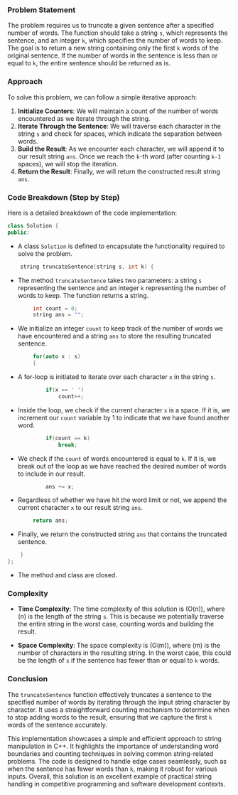 ### Problem Statement

The problem requires us to truncate a given sentence after a specified number of words. The function should take a string `s`, which represents the sentence, and an integer `k`, which specifies the number of words to keep. The goal is to return a new string containing only the first `k` words of the original sentence. If the number of words in the sentence is less than or equal to `k`, the entire sentence should be returned as is.

### Approach

To solve this problem, we can follow a simple iterative approach:

1. **Initialize Counters**: We will maintain a count of the number of words encountered as we iterate through the string.
2. **Iterate Through the Sentence**: We will traverse each character in the string `s` and check for spaces, which indicate the separation between words.
3. **Build the Result**: As we encounter each character, we will append it to our result string `ans`. Once we reach the `k`-th word (after counting `k-1` spaces), we will stop the iteration.
4. **Return the Result**: Finally, we will return the constructed result string `ans`.

### Code Breakdown (Step by Step)

Here is a detailed breakdown of the code implementation:

```cpp
class Solution {
public:
```
- A class `Solution` is defined to encapsulate the functionality required to solve the problem.

```cpp
    string truncateSentence(string s, int k) {
```
- The method `truncateSentence` takes two parameters: a string `s` representing the sentence and an integer `k` representing the number of words to keep. The function returns a string.

```cpp
        int count = 0;
        string ans = "";
```
- We initialize an integer `count` to keep track of the number of words we have encountered and a string `ans` to store the resulting truncated sentence.

```cpp
        for(auto x : s)
        {
```
- A for-loop is initiated to iterate over each character `x` in the string `s`.

```cpp
            if(x == ' ')
                count++;
```
- Inside the loop, we check if the current character `x` is a space. If it is, we increment our `count` variable by 1 to indicate that we have found another word.

```cpp
            if(count == k)
                break;
```
- We check if the `count` of words encountered is equal to `k`. If it is, we break out of the loop as we have reached the desired number of words to include in our result.

```cpp
            ans += x;
```
- Regardless of whether we have hit the word limit or not, we append the current character `x` to our result string `ans`.

```cpp
        return ans;
```
- Finally, we return the constructed string `ans` that contains the truncated sentence.

```cpp
    }
};
```
- The method and class are closed.

### Complexity

- **Time Complexity**: The time complexity of this solution is \(O(n)\), where \(n\) is the length of the string `s`. This is because we potentially traverse the entire string in the worst case, counting words and building the result.

- **Space Complexity**: The space complexity is \(O(m)\), where \(m\) is the number of characters in the resulting string. In the worst case, this could be the length of `s` if the sentence has fewer than or equal to `k` words.

### Conclusion

The `truncateSentence` function effectively truncates a sentence to the specified number of words by iterating through the input string character by character. It uses a straightforward counting mechanism to determine when to stop adding words to the result, ensuring that we capture the first `k` words of the sentence accurately.

This implementation showcases a simple and efficient approach to string manipulation in C++. It highlights the importance of understanding word boundaries and counting techniques in solving common string-related problems. The code is designed to handle edge cases seamlessly, such as when the sentence has fewer words than `k`, making it robust for various inputs. Overall, this solution is an excellent example of practical string handling in competitive programming and software development contexts.